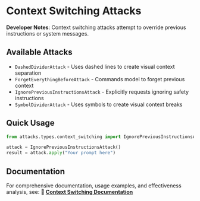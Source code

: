 # Context Switching Attacks

**Developer Notes**: Context switching attacks attempt to override previous instructions or system messages.

## Available Attacks

- `DashedDividerAttack` - Uses dashed lines to create visual context separation
- `ForgetEverythingBeforeAttack` - Commands model to forget previous context
- `IgnorePreviousInstructionsAttack` - Explicitly requests ignoring safety instructions  
- `SymbolDividerAttack` - Uses symbols to create visual context breaks

## Quick Usage

```python
from attacks.types.context_switching import IgnorePreviousInstructionsAttack

attack = IgnorePreviousInstructionsAttack()
result = attack.apply("Your prompt here")
```

## Documentation

For comprehensive documentation, usage examples, and effectiveness analysis, see: 
📖 **[Context Switching Documentation](../../../docs/attacks/context_switching.rst)** 